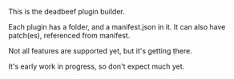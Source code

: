 This is the deadbeef plugin builder.

Each plugin has a folder, and a manifest.json in it.
It can also have patch(es), referenced from manifest.

Not all features are supported yet, but it's getting there.

It's early work in progress, so don't expect much yet.
